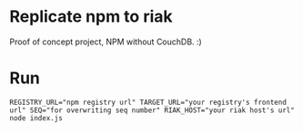 # Replicate npm to riak

Proof of concept project, NPM without CouchDB. :)

# Run

`REGISTRY_URL="npm registry url" TARGET_URL="your registry's frontend url" SEQ="for overwriting seq number" RIAK_HOST="your riak host's url" node index.js`